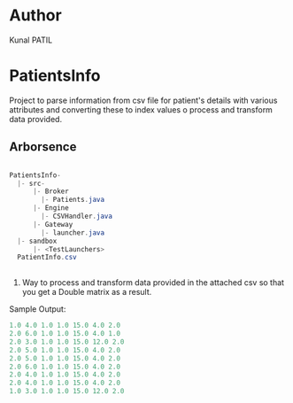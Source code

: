 # Author
Kunal PATIL

# PatientsInfo

Project to parse information from csv file for patient's details with various attributes and converting these to index values o process and transform data provided.

## Arborsence
```java

PatientsInfo-
  |- src-
      |- Broker
        |- Patients.java
      |- Engine
        |- CSVHandler.java
      |- Gateway
        |- launcher.java
  |- sandbox
      |- <TestLaunchers>
  PatientInfo.csv
  
 ```
  
1. Way to process and transform data provided in the attached csv so that you get a Double matrix as a result.

Sample Output:
```java
1.0 4.0 1.0 1.0 15.0 4.0 2.0 
2.0 6.0 1.0 1.0 15.0 4.0 1.0 
2.0 3.0 1.0 1.0 15.0 12.0 2.0 
2.0 5.0 1.0 1.0 15.0 4.0 2.0 
2.0 5.0 1.0 1.0 15.0 4.0 2.0 
2.0 6.0 1.0 1.0 15.0 4.0 2.0 
2.0 4.0 1.0 1.0 15.0 4.0 2.0 
2.0 4.0 1.0 1.0 15.0 4.0 2.0 
1.0 3.0 1.0 1.0 15.0 12.0 2.0 
```

